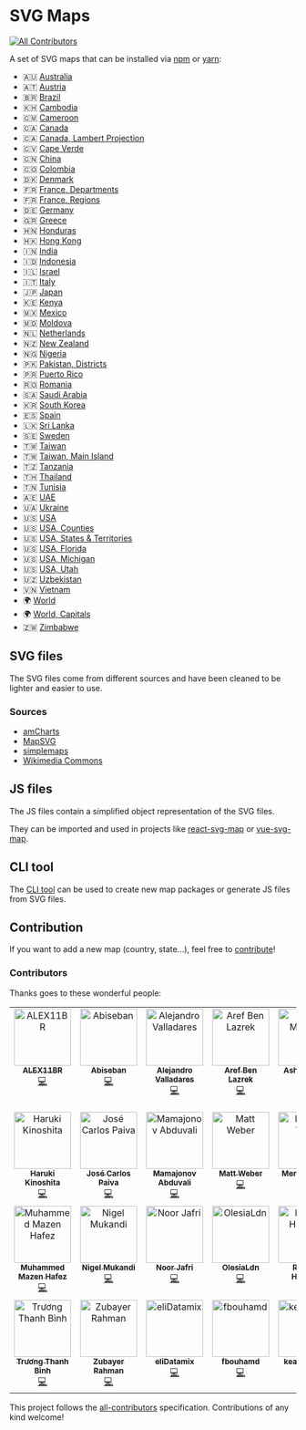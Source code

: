 # SVG Maps
<!-- ALL-CONTRIBUTORS-BADGE:START - Do not remove or modify this section -->
[![All Contributors](https://img.shields.io/badge/all_contributors-27-green.svg)](#contributors)
<!-- ALL-CONTRIBUTORS-BADGE:END -->

A set of SVG maps that can be installed via [npm](https://www.npmjs.com) or [yarn](https://yarnpkg.com):
* 🇦🇺 [Australia](packages/australia)
* 🇦🇹 [Austria](packages/austria)
* 🇧🇷 [Brazil](packages/brazil)
* 🇰🇭 [Cambodia](packages/cambodia)
* 🇨🇲 [Cameroon](packages/cameroon)
* 🇨🇦 [Canada](packages/canada)
* 🇨🇦 [Canada, Lambert Projection](packages/canada.lambert-projection)
* 🇨🇻 [Cape Verde](packages/cape-verde)
* 🇨🇳 [China](packages/china)
* 🇨🇴 [Colombia](packages/colombia)
* 🇩🇰 [Denmark](packages/denmark)
* 🇫🇷 [France, Departments](packages/france.departments)
* 🇫🇷 [France, Regions](packages/france.regions)
* 🇩🇪 [Germany](packages/germany)
* 🇬🇷 [Greece](packages/greece)
* 🇭🇳 [Honduras](packages/honduras)
* 🇭🇰 [Hong Kong](packages/hong-kong)
* 🇮🇳 [India](packages/india)
* 🇮🇩 [Indonesia](packages/indonesia)
* 🇮🇱 [Israel](packages/israel)
* 🇮🇹 [Italy](packages/italy)
* 🇯🇵 [Japan](packages/japan)
* 🇰🇪 [Kenya](packages/kenya)
* 🇲🇽 [Mexico](packages/mexico)
* 🇲🇩 [Moldova](packages/moldova)
* 🇳🇱 [Netherlands](packages/netherlands)
* 🇳🇿 [New Zealand](packages/new-zealand)
* 🇳🇬 [Nigeria](packages/nigeria)
* 🇵🇰 [Pakistan, Districts](packages/pakistan.districts)
* 🇵🇷 [Puerto Rico](packages/puerto-rico)
* 🇷🇴 [Romania](packages/romania)
* 🇸🇦 [Saudi Arabia](packages/saudi-arabia)
* 🇰🇷 [South Korea](packages/south-korea)
* 🇪🇸 [Spain](packages/spain)
* 🇱🇰 [Sri Lanka](packages/sri-lanka)
* 🇸🇪 [Sweden](packages/sweden)
* 🇹🇼 [Taiwan](packages/taiwan)
* 🇹🇼 [Taiwan, Main Island](packages/taiwan.main)
* 🇹🇿 [Tanzania](packages/tanzania)
* 🇹🇭 [Thailand](packages/thailand)
* 🇹🇳 [Tunisia](packages/tunisia)
* 🇦🇪 [UAE](packages/uae)
* 🇺🇦 [Ukraine](packages/ukraine)
* 🇺🇸 [USA](packages/usa)
* 🇺🇸 [USA, Counties](packages/usa.counties)
* 🇺🇸 [USA, States & Territories](packages/usa-.states-territories)
* 🇺🇸 [USA, Florida](packages/usa.florida)
* 🇺🇸 [USA, Michigan](packages/usa.michigan)
* 🇺🇸 [USA, Utah](packages/usa.utah)
* 🇺🇿 [Uzbekistan](packages/uzbekistan)
* 🇻🇳 [Vietnam](packages/vietnam)
* 🌍 [World](packages/world)
* 🌍 [World, Capitals](packages/world.capitals)
* 🇿🇼 [Zimbabwe](packages/zimbabwe)

## SVG files

The SVG files come from different sources and have been cleaned to be lighter and easier to use.

### Sources

* [amCharts](https://www.amcharts.com/)
* [MapSVG](https://mapsvg.com/)
* [simplemaps](https://simplemaps.com/)
* [Wikimedia Commons](https://commons.wikimedia.org/)

## JS files

The JS files contain a simplified object representation of the SVG files.

They can be imported and used in projects like [react-svg-map](https://github.com/VictorCazanave/react-svg-map) or [vue-svg-map](https://github.com/VictorCazanave/vue-svg-map).

## CLI tool

The [CLI tool](packages/cli) can be used to create new map packages or generate JS files from SVG files.

## Contribution

If you want to add a new map (country, state...), feel free to [contribute](CONTRIBUTING.md)!

### Contributors

Thanks goes to these wonderful people:

<!-- ALL-CONTRIBUTORS-LIST:START - Do not remove or modify this section -->
<!-- prettier-ignore-start -->
<!-- markdownlint-disable -->
<table>
  <tbody>
    <tr>
      <td align="center" valign="top" width="14.28%"><a href="https://github.com/ALEX11BR"><img src="https://avatars.githubusercontent.com/u/49609151?v=4?s=100" width="100px;" alt="ALEX11BR"/><br /><sub><b>ALEX11BR</b></sub></a><br /><a href="https://github.com/VictorCazanave/svg-maps/commits?author=ALEX11BR" title="Code">💻</a></td>
      <td align="center" valign="top" width="14.28%"><a href="https://github.com/Abiseban147"><img src="https://avatars2.githubusercontent.com/u/31163831?v=4?s=100" width="100px;" alt="Abiseban"/><br /><sub><b>Abiseban</b></sub></a><br /><a href="https://github.com/VictorCazanave/svg-maps/commits?author=Abiseban147" title="Code">💻</a></td>
      <td align="center" valign="top" width="14.28%"><a href="https://github.com/avalladaresm"><img src="https://avatars3.githubusercontent.com/u/4381970?v=4?s=100" width="100px;" alt="Alejandro Valladares"/><br /><sub><b>Alejandro Valladares</b></sub></a><br /><a href="https://github.com/VictorCazanave/svg-maps/commits?author=avalladaresm" title="Code">💻</a></td>
      <td align="center" valign="top" width="14.28%"><a href="https://github.com/aref-lazrek"><img src="https://avatars3.githubusercontent.com/u/13694905?v=4?s=100" width="100px;" alt="Aref Ben Lazrek"/><br /><sub><b>Aref Ben Lazrek</b></sub></a><br /><a href="https://github.com/VictorCazanave/svg-maps/commits?author=aref-lazrek" title="Code">💻</a></td>
      <td align="center" valign="top" width="14.28%"><a href="https://github.com/ashmidgley"><img src="https://avatars2.githubusercontent.com/u/13953984?v=4?s=100" width="100px;" alt="Ash Midgley"/><br /><sub><b>Ash Midgley</b></sub></a><br /><a href="https://github.com/VictorCazanave/svg-maps/commits?author=ashmidgley" title="Documentation">📖</a> <a href="https://github.com/VictorCazanave/svg-maps/commits?author=ashmidgley" title="Code">💻</a></td>
      <td align="center" valign="top" width="14.28%"><a href="https://github.com/ashvalejohn"><img src="https://avatars0.githubusercontent.com/u/15790488?v=4?s=100" width="100px;" alt="Ashley Valenzuela Johnson"/><br /><sub><b>Ashley Valenzuela Johnson</b></sub></a><br /><a href="https://github.com/VictorCazanave/svg-maps/commits?author=ashvalejohn" title="Code">💻</a></td>
      <td align="center" valign="top" width="14.28%"><a href="https://github.com/fgomez828"><img src="https://avatars.githubusercontent.com/u/48227264?v=4?s=100" width="100px;" alt="Fatima Gomez"/><br /><sub><b>Fatima Gomez</b></sub></a><br /><a href="https://github.com/VictorCazanave/svg-maps/commits?author=fgomez828" title="Code">💻</a></td>
    </tr>
    <tr>
      <td align="center" valign="top" width="14.28%"><a href="https://harukikinoshita.com"><img src="https://avatars.githubusercontent.com/u/15783959?v=4?s=100" width="100px;" alt="Haruki Kinoshita"/><br /><sub><b>Haruki Kinoshita</b></sub></a><br /><a href="https://github.com/VictorCazanave/svg-maps/commits?author=HarukiKinoshita" title="Code">💻</a></td>
      <td align="center" valign="top" width="14.28%"><a href="https://github.com/josepaiva94"><img src="https://avatars3.githubusercontent.com/u/2206344?v=4?s=100" width="100px;" alt="José Carlos Paiva"/><br /><sub><b>José Carlos Paiva</b></sub></a><br /><a href="https://github.com/VictorCazanave/svg-maps/commits?author=josepaiva94" title="Code">💻</a></td>
      <td align="center" valign="top" width="14.28%"><a href="https://github.com/Disctanger"><img src="https://avatars3.githubusercontent.com/u/10447714?v=4?s=100" width="100px;" alt="Mamajonov Abduvali"/><br /><sub><b>Mamajonov Abduvali</b></sub></a><br /><a href="https://github.com/VictorCazanave/svg-maps/commits?author=Disctanger" title="Code">💻</a></td>
      <td align="center" valign="top" width="14.28%"><a href="https://feldmanweber.com"><img src="https://avatars0.githubusercontent.com/u/18507767?v=4?s=100" width="100px;" alt="Matt Weber"/><br /><sub><b>Matt Weber</b></sub></a><br /><a href="https://github.com/VictorCazanave/svg-maps/commits?author=weber93" title="Code">💻</a></td>
      <td align="center" valign="top" width="14.28%"><a href="https://github.com/vongmengty"><img src="https://avatars3.githubusercontent.com/u/19471093?v=4?s=100" width="100px;" alt="Mengty Vong"/><br /><sub><b>Mengty Vong</b></sub></a><br /><a href="https://github.com/VictorCazanave/svg-maps/commits?author=vongmengty" title="Code">💻</a></td>
      <td align="center" valign="top" width="14.28%"><a href="http://licorneltd.tech"><img src="https://avatars2.githubusercontent.com/u/7737341?v=4?s=100" width="100px;" alt="Michael Chukwu"/><br /><sub><b>Michael Chukwu</b></sub></a><br /><a href="https://github.com/VictorCazanave/svg-maps/commits?author=michaelchukwu" title="Code">💻</a></td>
      <td align="center" valign="top" width="14.28%"><a href="https://github.com/mihai-ro"><img src="https://avatars.githubusercontent.com/u/15910058?v=4?s=100" width="100px;" alt="Mihai Ro"/><br /><sub><b>Mihai Ro</b></sub></a><br /><a href="https://github.com/VictorCazanave/svg-maps/commits?author=mihai-ro" title="Code">💻</a></td>
    </tr>
    <tr>
      <td align="center" valign="top" width="14.28%"><a href="http://apper.tech"><img src="https://avatars2.githubusercontent.com/u/35299529?v=4?s=100" width="100px;" alt="Muhammed Mazen Hafez"/><br /><sub><b>Muhammed Mazen Hafez</b></sub></a><br /><a href="https://github.com/VictorCazanave/svg-maps/commits?author=mh-mazen" title="Code">💻</a></td>
      <td align="center" valign="top" width="14.28%"><a href="https://github.com/Chitova263"><img src="https://avatars2.githubusercontent.com/u/33910227?v=4?s=100" width="100px;" alt="Nigel Mukandi"/><br /><sub><b>Nigel Mukandi</b></sub></a><br /><a href="https://github.com/VictorCazanave/svg-maps/commits?author=Chitova263" title="Code">💻</a></td>
      <td align="center" valign="top" width="14.28%"><a href="https://noorjafri.com"><img src="https://avatars3.githubusercontent.com/u/13905049?v=4?s=100" width="100px;" alt="Noor Jafri"/><br /><sub><b>Noor Jafri</b></sub></a><br /><a href="https://github.com/VictorCazanave/svg-maps/commits?author=nurely" title="Code">💻</a></td>
      <td align="center" valign="top" width="14.28%"><a href="https://github.com/OsyaLdn"><img src="https://avatars2.githubusercontent.com/u/11708080?v=4?s=100" width="100px;" alt="OlesiaLdn"/><br /><sub><b>OlesiaLdn</b></sub></a><br /><a href="https://github.com/VictorCazanave/svg-maps/commits?author=OsyaLdn" title="Code">💻</a></td>
      <td align="center" valign="top" width="14.28%"><a href="http://k9-build.blogspot.co.uk/"><img src="https://avatars1.githubusercontent.com/u/5486945?v=4?s=100" width="100px;" alt="Richard Hopkins"/><br /><sub><b>Richard Hopkins</b></sub></a><br /><a href="https://github.com/VictorCazanave/svg-maps/commits?author=hopkira" title="Code">💻</a></td>
      <td align="center" valign="top" width="14.28%"><a href="https://www.linkedin.com/in/stefangomez"><img src="https://avatars2.githubusercontent.com/u/346081?v=4?s=100" width="100px;" alt="Stefan Gomez"/><br /><sub><b>Stefan Gomez</b></sub></a><br /><a href="https://github.com/VictorCazanave/svg-maps/commits?author=stefangomez" title="Code">💻</a></td>
      <td align="center" valign="top" width="14.28%"><a href="https://github.com/tae8838"><img src="https://avatars3.githubusercontent.com/u/7782153?v=4?s=100" width="100px;" alt="Tae"/><br /><sub><b>Tae</b></sub></a><br /><a href="https://github.com/VictorCazanave/svg-maps/commits?author=tae8838" title="Code">💻</a></td>
    </tr>
    <tr>
      <td align="center" valign="top" width="14.28%"><a href="https://www.linkedin.com/in/truong-binh-a6ab201b9/"><img src="https://avatars.githubusercontent.com/u/67067446?v=4?s=100" width="100px;" alt="Trương Thanh Bình"/><br /><sub><b>Trương Thanh Bình</b></sub></a><br /><a href="https://github.com/VictorCazanave/svg-maps/commits?author=StephenTruong110" title="Code">💻</a></td>
      <td align="center" valign="top" width="14.28%"><a href="https://hellozubayer.com/"><img src="https://avatars.githubusercontent.com/u/11891508?v=4?s=100" width="100px;" alt="Zubayer Rahman"/><br /><sub><b>Zubayer Rahman</b></sub></a><br /><a href="https://github.com/VictorCazanave/svg-maps/commits?author=the-code-explorer" title="Code">💻</a></td>
      <td align="center" valign="top" width="14.28%"><a href="https://github.com/eliDatamix"><img src="https://avatars3.githubusercontent.com/u/61228529?v=4?s=100" width="100px;" alt="eliDatamix"/><br /><sub><b>eliDatamix</b></sub></a><br /><a href="https://github.com/VictorCazanave/svg-maps/commits?author=eliDatamix" title="Code">💻</a></td>
      <td align="center" valign="top" width="14.28%"><a href="https://github.com/fbouhamd"><img src="https://avatars.githubusercontent.com/u/33428552?v=4?s=100" width="100px;" alt="fbouhamd"/><br /><sub><b>fbouhamd</b></sub></a><br /><a href="https://github.com/VictorCazanave/svg-maps/commits?author=fbouhamd" title="Code">💻</a></td>
      <td align="center" valign="top" width="14.28%"><a href="https://github.com/keatonboyle"><img src="https://avatars3.githubusercontent.com/u/3393465?v=4?s=100" width="100px;" alt="keatonboyle"/><br /><sub><b>keatonboyle</b></sub></a><br /><a href="https://github.com/VictorCazanave/svg-maps/commits?author=keatonboyle" title="Code">💻</a></td>
      <td align="center" valign="top" width="14.28%"><a href="https://github.com/tyangjawi03"><img src="https://avatars0.githubusercontent.com/u/7666467?v=4?s=100" width="100px;" alt="tyangjawi03"/><br /><sub><b>tyangjawi03</b></sub></a><br /><a href="https://github.com/VictorCazanave/svg-maps/commits?author=tyangjawi03" title="Code">💻</a></td>
    </tr>
  </tbody>
</table>

<!-- markdownlint-restore -->
<!-- prettier-ignore-end -->

<!-- ALL-CONTRIBUTORS-LIST:END -->

This project follows the [all-contributors](https://github.com/all-contributors/all-contributors) specification. Contributions of any kind welcome!
